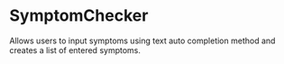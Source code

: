 # SymptomChecker
Allows users to input symptoms using text auto completion method and creates a list of entered symptoms.
